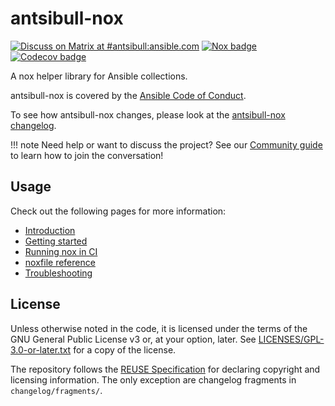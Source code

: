 <!--
Copyright (c) Ansible Project
GNU General Public License v3.0+ (see LICENSES/GPL-3.0-or-later.txt or https://www.gnu.org/licenses/gpl-3.0.txt)
SPDX-License-Identifier: GPL-3.0-or-later
-->

# antsibull-nox

[![Discuss on Matrix at #antsibull:ansible.com](https://img.shields.io/matrix/antsibull:ansible.com.svg?server_fqdn=ansible-accounts.ems.host&label=Discuss%20on%20Matrix%20at%20%23antsibull:ansible.com&logo=matrix)](https://matrix.to/#/#antsibull:ansible.com)
[![Nox badge](https://github.com/ansible-community/antsibull-nox/workflows/nox/badge.svg?event=push&branch=main)](https://github.com/ansible-community/antsibull-nox/actions?query=workflow%3A%22nox%22+branch%3Amain)
[![Codecov badge](https://img.shields.io/codecov/c/github/ansible-community/antsibull-nox)](https://codecov.io/gh/ansible-community/antsibull-nox)

A nox helper library for Ansible collections.

antsibull-nox is covered by the [Ansible Code of Conduct](https://docs.ansible.com/ansible/latest/community/code_of_conduct.html).

To see how antsibull-nox changes, please look at the
[antsibull-nox changelog](https://github.com/ansible-community/antsibull-nox/blob/main/CHANGELOG.md).

!!! note
    Need help or want to discuss the project? See our [Community guide](community.md) to learn how to join the conversation!

## Usage

Check out the following pages for more information:

* [Introduction](introduction.md)
* [Getting started](getting-started.md)
* [Running nox in CI](nox-in-ci.md)
* [noxfile reference](reference.md)
* [Troubleshooting](troubleshooting.md)

## License

Unless otherwise noted in the code, it is licensed under the terms of the GNU
General Public License v3 or, at your option, later. See
[LICENSES/GPL-3.0-or-later.txt](https://github.com/ansible-community/antsibull-nox/tree/main/LICENSE)
for a copy of the license.

The repository follows the [REUSE Specification](https://reuse.software/spec/) for declaring copyright and
licensing information. The only exception are changelog fragments in ``changelog/fragments/``.
